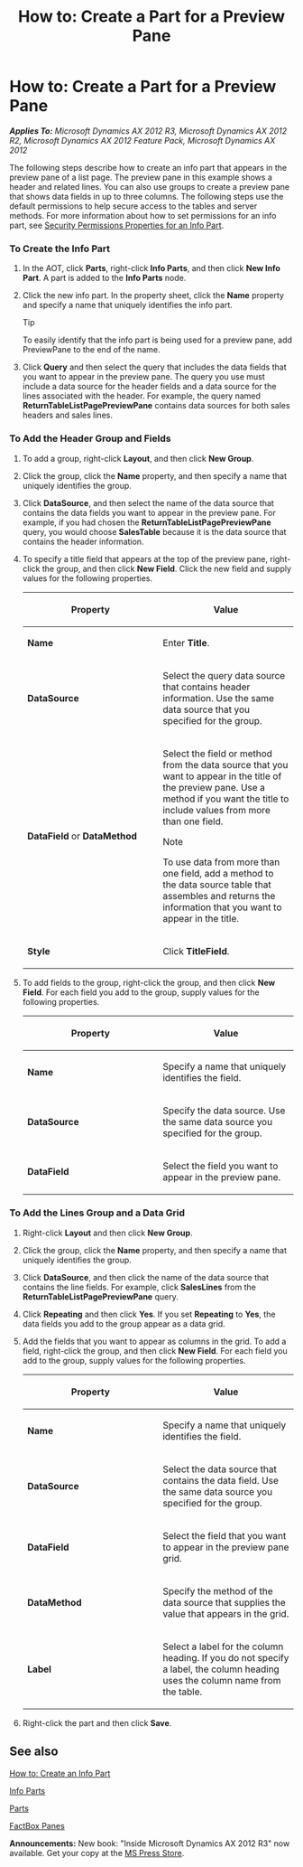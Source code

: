 ﻿---
title: 'How to: Create a Part for a Preview Pane'
TOCTitle: 'How to: Create a Part for a Preview Pane'
ms:assetid: 1000e098-b446-433f-acf9-4365906c790c
ms:mtpsurl: https://msdn.microsoft.com/en-us/library/Gg843693(v=AX.60)
ms:contentKeyID: 35240515
ms.date: 05/18/2015
mtps_version: v=AX.60
---

# How to: Create a Part for a Preview Pane 


_**Applies To:** Microsoft Dynamics AX 2012 R3, Microsoft Dynamics AX 2012 R2, Microsoft Dynamics AX 2012 Feature Pack, Microsoft Dynamics AX 2012_

The following steps describe how to create an info part that appears in the preview pane of a list page. The preview pane in this example shows a header and related lines. You can also use groups to create a preview pane that shows data fields in up to three columns. The following steps use the default permissions to help secure access to the tables and server methods. For more information about how to set permissions for an info part, see [Security Permissions Properties for an Info Part](security-permissions-properties-for-an-info-part.md).

### To Create the Info Part

1.  In the AOT, click **Parts**, right-click **Info Parts**, and then click **New Info Part**. A part is added to the **Info Parts** node.

2.  Click the new info part. In the property sheet, click the **Name** property and specify a name that uniquely identifies the info part.
    

    > [!TIP]
    > <P>To easily identify that the info part is being used for a preview pane, add PreviewPane to the end of the name.</P>



3.  Click **Query** and then select the query that includes the data fields that you want to appear in the preview pane. The query you use must include a data source for the header fields and a data source for the lines associated with the header. For example, the query named **ReturnTableListPagePreviewPane** contains data sources for both sales headers and sales lines.

### To Add the Header Group and Fields

1.  To add a group, right-click **Layout**, and then click **New Group**.

2.  Click the group, click the **Name** property, and then specify a name that uniquely identifies the group.

3.  Click **DataSource**, and then select the name of the data source that contains the data fields you want to appear in the preview pane. For example, if you had chosen the **ReturnTableListPagePreviewPane** query, you would choose **SalesTable** because it is the data source that contains the header information.

4.  To specify a title field that appears at the top of the preview pane, right-click the group, and then click **New Field**. Click the new field and supply values for the following properties.
    
    <table>
    <colgroup>
    <col style="width: 50%" />
    <col style="width: 50%" />
    </colgroup>
    <thead>
    <tr class="header">
    <th><p>Property</p></th>
    <th><p>Value</p></th>
    </tr>
    </thead>
    <tbody>
    <tr class="odd">
    <td><p><strong>Name</strong></p></td>
    <td><p>Enter <strong>Title</strong>.</p></td>
    </tr>
    <tr class="even">
    <td><p><strong>DataSource</strong></p></td>
    <td><p>Select the query data source that contains header information. Use the same data source that you specified for the group.</p></td>
    </tr>
    <tr class="odd">
    <td><p><strong>DataField</strong> or <strong>DataMethod</strong></p></td>
    <td><p>Select the field or method from the data source that you want to appear in the title of the preview pane. Use a method if you want the title to include values from more than one field.</p>
    
    > [!note]  
    > <P>To use data from more than one field, add a method to the data source table that assembles and returns the information that you want to appear in the title.</P>
    
    </td>
    </tr>
    <tr class="even">
    <td><p><strong>Style</strong></p></td>
    <td><p>Click <strong>TitleField</strong>.</p></td>
    </tr>
    </tbody>
    </table>


5.  To add fields to the group, right-click the group, and then click **New Field**. For each field you add to the group, supply values for the following properties.
    
    <table>
    <colgroup>
    <col style="width: 50%" />
    <col style="width: 50%" />
    </colgroup>
    <thead>
    <tr class="header">
    <th><p>Property</p></th>
    <th><p>Value</p></th>
    </tr>
    </thead>
    <tbody>
    <tr class="odd">
    <td><p><strong>Name</strong></p></td>
    <td><p>Specify a name that uniquely identifies the field.</p></td>
    </tr>
    <tr class="even">
    <td><p><strong>DataSource</strong></p></td>
    <td><p>Specify the data source. Use the same data source you specified for the group.</p></td>
    </tr>
    <tr class="odd">
    <td><p><strong>DataField</strong></p></td>
    <td><p>Select the field you want to appear in the preview pane.</p></td>
    </tr>
    </tbody>
    </table>


### To Add the Lines Group and a Data Grid

1.  Right-click **Layout** and then click **New Group**.

2.  Click the group, click the **Name** property, and then specify a name that uniquely identifies the group.

3.  Click **DataSource**, and then click the name of the data source that contains the line fields. For example, click **SalesLines** from the **ReturnTableListPagePreviewPane** query.

4.  Click **Repeating** and then click **Yes**. If you set **Repeating** to **Yes**, the data fields you add to the group appear as a data grid.

5.  Add the fields that you want to appear as columns in the grid. To add a field, right-click the group, and then click **New Field**. For each field you add to the group, supply values for the following properties.
    
    <table>
    <colgroup>
    <col style="width: 50%" />
    <col style="width: 50%" />
    </colgroup>
    <thead>
    <tr class="header">
    <th><p>Property</p></th>
    <th><p>Value</p></th>
    </tr>
    </thead>
    <tbody>
    <tr class="odd">
    <td><p><strong>Name</strong></p></td>
    <td><p>Specify a name that uniquely identifies the field.</p></td>
    </tr>
    <tr class="even">
    <td><p><strong>DataSource</strong></p></td>
    <td><p>Select the data source that contains the data field. Use the same data source you specified for the group.</p></td>
    </tr>
    <tr class="odd">
    <td><p><strong>DataField</strong></p></td>
    <td><p>Select the field that you want to appear in the preview pane grid.</p></td>
    </tr>
    <tr class="even">
    <td><p><strong>DataMethod</strong></p></td>
    <td><p>Specify the method of the data source that supplies the value that appears in the grid.</p></td>
    </tr>
    <tr class="odd">
    <td><p><strong>Label</strong></p></td>
    <td><p>Select a label for the column heading. If you do not specify a label, the column heading uses the column name from the table.</p></td>
    </tr>
    </tbody>
    </table>


6.  Right-click the part and then click **Save**.

## See also

[How to: Create an Info Part](how-to-create-an-info-part.md)

[Info Parts](info-parts.md)

[Parts](parts.md)

[FactBox Panes](factbox-panes.md)

  
**Announcements:** New book: "Inside Microsoft Dynamics AX 2012 R3" now available. Get your copy at the [MS Press Store](https://www.microsoftpressstore.com/store/inside-microsoft-dynamics-ax-2012-r3-9780735685109).

